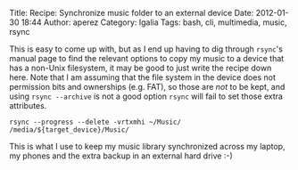 Title: Recipe: Synchronize music folder to an external device
Date: 2012-01-30 18:44
Author: aperez
Category: Igalia
Tags: bash, cli, multimedia, music, rsync

This is easy to come up with, but as I end up having to dig through
`rsync`'s manual page to find the relevant options to copy my music to a
device that has a non-Unix filesystem, it may be good to just write the
recipe down here. Note that I am assuming that the file system in the
device does not permission bits and ownerships (e.g. FAT), so those are
*not* to be kept, and using `rsync --archive` is not a good option
`rsync` will fail to set those extra attributes.

    rsync --progress --delete -vrtxmhi ~/Music/ /media/${target_device}/Music/

This is what I use to keep my music library synchronized across my
laptop, my phones and the extra backup in an external hard drive :-)
